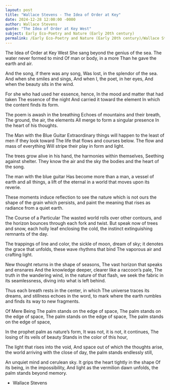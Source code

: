 ```yaml
---
layout: post
title: "Wallace Stevens - The Idea of Order at Key"
date: 2024-12-28 12:00:00 -0000
author: Wallace Stevens
quote: "The Idea of Order at Key West"
subject: Early Eco-Poetry and Nature (Early 20th century)
permalink: /Early Eco-Poetry and Nature (Early 20th century)/Wallace Stevens/Wallace Stevens - The Idea of Order at Key
---
```


The Idea of Order at Key West
She sang beyond the genius of the sea.
The water never formed to mind
Of man or body, in a more
Than he gave the earth and air.

And the song, if there was any song,
Was lost, in the splendor of the sea.
And when she smiles and sings,
And when I, the poet, in her eyes,
And when the beauty sits in the wind.

For she who had used her essence, hence,
In the mood and matter that had taken
The essence of the night
And carried it toward the element
In which the content finds its form.

The poem is awash in the breathing
Echoes of mountains and their breath,
The ground, the air, the elements
All merge to form a singular presence
In the heart of his thoughts.



The Man with the Blue Guitar
Extraordinary things will happen
to the least of men if they look toward
The life that flows and courses below.
The flow and mass of everything
Will stripe their play in form and light.

The trees grow alive in his hand,
the harmonies within themselves,
Seething against shelter.
They know the air and the sky
the bodies and the heart of the song.

The man with the blue guitar
Has become more than a man,
a vessel of earth and all things,
a lift of the eternal in a world
that moves upon its reverie.

These moments induce reflection
to see the nature which is not ours
the shape of the grain which persists,
and paint the meaning that rises
as radiance from a quiet earth.



The Course of a Particular
The wasted world rolls over other contours,
and the horizon bounces through each fork and twist.
But speak now of trees and snow,
each holly leaf enclosing the cold,
the instinct extinguishing remnants of the day.

The trappings of line and color,
the sickle of moon, dream of sky;
it denotes the grace that unfolds,
these wave rhythms that bind
The vaporous air and crafting light.

New thought returns in the shape of seasons,
The vast horizon that speaks and ensnares
And the knowledge deeper, clearer like a raccoon’s pale,
The truth in the wandering wind,
in the nature of that flash,
we seek the fabric in its seamlessness,
diving into what is left behind.

Thus each breath rests in the center, in which
The universe traces its dreams,
and stillness echoes in the word,
to mark where the earth rumbles
and finds its way to new fragments.



Of Mere Being
The palm stands on the edge of space,
The palm stands on the edge of space,
The palm stands on the edge of space,
The palm stands on the edge of space,

In the prophet palm as nature’s form,
It was not, it is not, it continues,
The losing of its veils of beauty
Stands in the color of this hour,

The light that rises into the void,
And space out of which the thoughts arise,
the world arriving with the close of day,
the palm stands endlessly still,

An unquiet mind and cerulean sky.
It grips the heart tightly in the shape
Of its being, in the impossibility,
And light as the vermilion dawn unfolds,
the palm stands beyond memory.

- Wallace Stevens
